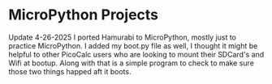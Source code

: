 # MicroPython Projects

Update 4-26-2025
I ported Hamurabi to MicroPython, mostly just to practice MicroPython. I added my boot.py file as well, I thought it might be helpful to other PicoCalc users who are looking to mount their SDCard's and Wifi at bootup. Along with that is a simple program to check to make sure those two things happed aft it boots.